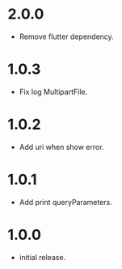 # 2.0.0
* Remove flutter dependency.

# 1.0.3
* Fix log MultipartFile.

# 1.0.2
* Add uri when show error.

# 1.0.1
* Add print queryParameters.

# 1.0.0
* initial release.